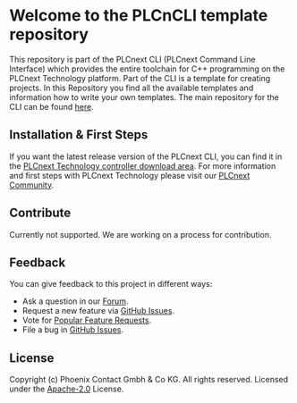 # Welcome to the PLCnCLI template repository

This repository is part of the PLCnext CLI (PLCnext Command Line Interface) which provides the entire toolchain for C++ programming on the PLCnext Technology platform. Part of the CLI is a template for creating projects. In this Repository you find all the available templates and information how to write your own templates. The main repository for the CLI can be found [here](https://github.com/PLCnext/PLCnext_CLI).

## Installation & First Steps

If you want the latest release version of the PLCnext CLI, you can find it in the [PLCnext Technology controller download area](https://www.phoenixcontact.com/qr/2404267/softw).
For more information and first steps with PLCnext Technology please visit our [PLCnext Community](https://www.plcnext.help/te/Programming/Introduction.htm).

## Contribute

Currently not supported. We are working on a process for contribution.

## Feedback

You can give feedback to this project in different ways:

- Ask a question in our [Forum](https://www.plcnext-community.net/index.php?option=com_easydiscuss&view=categories&Itemid=221&lang=en).
- Request a new feature via [GitHub Issues](https://github.com/PLCnext/PLCnext_CLI_Templates/issues).
- Vote for [Popular Feature Requests](https://github.com/PLCnext/PLCnext_CLI_Templates/issues?q=is%3Aopen+is%3Aissue+label%3Afeature-request+sort%3Areactions-%2B1-desc).
- File a bug in [GitHub Issues](https://github.com/PLCnext/PLCnext_CLI_Templates/issues).

## License

Copyright (c) Phoenix Contact Gmbh & Co KG. All rights reserved.
Licensed under the [Apache-2.0](LICENSE) License.